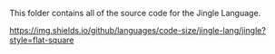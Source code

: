 This folder contains all of the source code for the Jingle Language.

https://img.shields.io/github/languages/code-size/jingle-lang/jingle?style=flat-square
